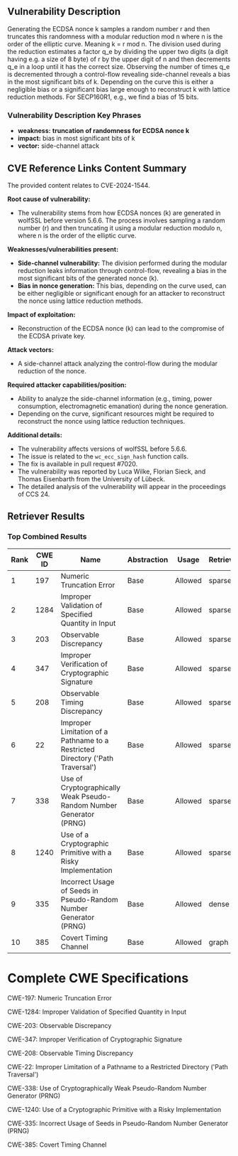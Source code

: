 ## Vulnerability Description
Generating the ECDSA nonce k samples a random number r and then truncates this randomness with a modular reduction mod n where n is the order of the elliptic curve. Meaning k = r mod n. The division used during the reduction estimates a factor q_e by dividing the upper two digits (a digit having e.g. a size of 8 byte) of r by the upper digit of n and then decrements q_e in a loop until it has the correct size. Observing the number of times q_e is decremented through a control-flow revealing side-channel reveals a bias in the most significant bits of k. Depending on the curve this is either a negligible bias or a significant bias large enough to reconstruct k with lattice reduction methods. For SECP160R1, e.g., we find a bias of 15 bits.

### Vulnerability Description Key Phrases
- **weakness:** **truncation of randomness for ECDSA nonce k**
- **impact:** bias in most significant bits of k
- **vector:** side-channel attack

## CVE Reference Links Content Summary
The provided content relates to CVE-2024-1544.

**Root cause of vulnerability:**
- The vulnerability stems from how ECDSA nonces (k) are generated in wolfSSL before version 5.6.6. The process involves sampling a random number (r) and then truncating it using a modular reduction modulo n, where n is the order of the elliptic curve.

**Weaknesses/vulnerabilities present:**
- **Side-channel vulnerability:** The division performed during the modular reduction leaks information through control-flow, revealing a bias in the most significant bits of the generated nonce (k).
- **Bias in nonce generation:** This bias, depending on the curve used, can be either negligible or significant enough for an attacker to reconstruct the nonce using lattice reduction methods.

**Impact of exploitation:**
- Reconstruction of the ECDSA nonce (k) can lead to the compromise of the ECDSA private key.

**Attack vectors:**
- A side-channel attack analyzing the control-flow during the modular reduction of the nonce.

**Required attacker capabilities/position:**
- Ability to analyze the side-channel information (e.g., timing, power consumption, electromagnetic emanation) during the nonce generation.
- Depending on the curve, significant resources might be required to reconstruct the nonce using lattice reduction techniques.

**Additional details:**
- The vulnerability affects versions of wolfSSL before 5.6.6.
- The issue is related to the `wc_ecc_sign_hash` function calls.
- The fix is available in pull request #7020.
- The vulnerability was reported by Luca Wilke, Florian Sieck, and Thomas Eisenbarth from the University of Lübeck.
- The detailed analysis of the vulnerability will appear in the proceedings of CCS 24.

## Retriever Results

### Top Combined Results

| Rank | CWE ID | Name | Abstraction | Usage  | Retrievers | Individual Scores |
|------|--------|------|-------------|-------|------------|-------------------|
| 1 | 197 | Numeric Truncation Error | Base | Allowed | sparse | 0.650 |
| 2 | 1284 | Improper Validation of Specified Quantity in Input | Base | Allowed | sparse | 0.638 |
| 3 | 203 | Observable Discrepancy | Base | Allowed | sparse | 0.636 |
| 4 | 347 | Improper Verification of Cryptographic Signature | Base | Allowed | sparse | 0.635 |
| 5 | 208 | Observable Timing Discrepancy | Base | Allowed | sparse | 0.629 |
| 6 | 22 | Improper Limitation of a Pathname to a Restricted Directory ('Path Traversal') | Base | Allowed | sparse | 0.626 |
| 7 | 338 | Use of Cryptographically Weak Pseudo-Random Number Generator (PRNG) | Base | Allowed | sparse | 0.620 |
| 8 | 1240 | Use of a Cryptographic Primitive with a Risky Implementation | Base | Allowed | sparse | 0.613 |
| 9 | 335 | Incorrect Usage of Seeds in Pseudo-Random Number Generator (PRNG) | Base | Allowed | dense | 0.440 |
| 10 | 385 | Covert Timing Channel | Base | Allowed | graph | 0.002 |



# Complete CWE Specifications

CWE-197: Numeric Truncation Error

CWE-1284: Improper Validation of Specified Quantity in Input

CWE-203: Observable Discrepancy

CWE-347: Improper Verification of Cryptographic Signature

CWE-208: Observable Timing Discrepancy

CWE-22: Improper Limitation of a Pathname to a Restricted Directory ('Path Traversal')

CWE-338: Use of Cryptographically Weak Pseudo-Random Number Generator (PRNG)

CWE-1240: Use of a Cryptographic Primitive with a Risky Implementation

CWE-335: Incorrect Usage of Seeds in Pseudo-Random Number Generator (PRNG)

CWE-385: Covert Timing Channel